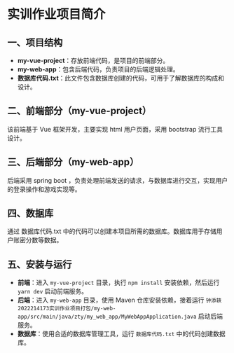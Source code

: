 # 实训作业项目简介

## 一、项目结构
- **my-vue-project**：存放前端代码，是项目的前端部分。
- **my-web-app**：包含后端代码，负责项目的后端逻辑处理。
- **数据库代码.txt**：此文件包含数据库创建的代码，可用于了解数据库的构成和设计。

## 二、前端部分（my-vue-project）
该前端基于 Vue 框架开发，主要实现 html 用户页面，采用 bootstrap 流行工具设计。

## 三、后端部分（my-web-app）
后端采用 spring boot ，负责处理前端发送的请求，与数据库进行交互，实现用户的登录操作和游戏实现等。

## 四、数据库
通过 数据库代码.txt 中的代码可以创建本项目所需的数据库。数据库用于存储用户账密分数等数据。

## 五、安装与运行
- **前端**：进入 `my-vue-project` 目录，执行 `npm install` 安装依赖，然后运行 `yarn dev` 启动前端服务。
- **后端**：进入 `my-web-app` 目录，使用 Maven 仓库安装依赖，接着运行 `钟添轶2022214173实训作业项目打包/my-web-app/src/main/java/zty/my_web_app/MyWebAppApplication.java` 启动后端服务。
- **数据库**：使用合适的数据库管理工具，运行 `数据库代码.txt` 中的代码创建数据库。


